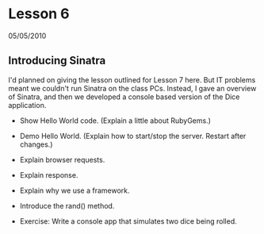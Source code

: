 # Lesson 6

05/05/2010

## Introducing Sinatra

I'd planned on giving the lesson outlined for Lesson 7 here. But IT problems
meant we couldn't run Sinatra on the class PCs. Instead, I gave an overview of
Sinatra, and then we developed a console based version of the Dice
application.

* Show Hello World code. (Explain a little about RubyGems.)
* Demo Hello World. (Explain how to start/stop the server. Restart after changes.)
* Explain browser requests.
* Explain response.
* Explain why we use a framework.

* Introduce the rand() method.
* Exercise: Write a console app that simulates two dice being rolled.